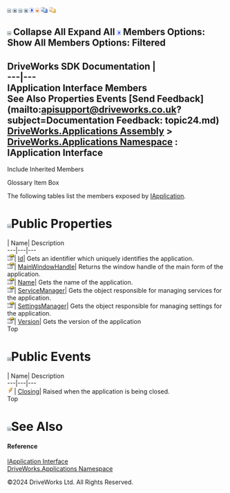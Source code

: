 ![](dotnetimages/collapse.gif) ![](dotnetimages/expand.gif) ![](dotnetimages/collapse.gif) ![](dotnetimages/expand.gif) ![](dotnetimages/drpdown.gif) ![](dotnetimages/drpdown_orange.gif) ![](dotnetimages/copycode.gif) ![](dotnetimages/copycodeHighlight.gif)

![](dotnetimages/collapse.gif) Collapse All Expand All ![](dotnetimages/drpdown.gif) Members Options: Show All  Members Options: Filtered   
---  
DriveWorks SDK Documentation  |   
---|---  
IApplication Interface Members   
See Also Properties Events [Send Feedback](mailto:apisupport@driveworks.co.uk?subject=Documentation Feedback: topic24.md)  
[DriveWorks.Applications Assembly](topic13.md) > [DriveWorks.Applications Namespace](topic16.md) : IApplication Interface  
---  
  
Include Inherited Members    


Glossary Item Box

The following tables list the members exposed by [IApplication](topic24.md).

# ![](dotnetimages/collapse.gif)Public Properties

| Name| Description  
---|---|---  
![ Property](dotnetimages/Property.gif)| [Id](topic29.md)| Gets an identifier which uniquely identifies the application.   
![ Property](dotnetimages/Property.gif)| [MainWindowHandle](topic30.md)| Returns the window handle of the main form of the application.   
![ Property](dotnetimages/Property.gif)| [Name](topic31.md)| Gets the name of the application.   
![ Property](dotnetimages/Property.gif)| [ServiceManager](topic32.md)| Gets the object responsible for managing services for the application.   
![ Property](dotnetimages/Property.gif)| [SettingsManager](topic33.md)| Gets the object responsible for managing settings for the application.   
![ Property](dotnetimages/Property.gif)| [Version](topic34.md)| Gets the version of the application   
Top

# ![](dotnetimages/collapse.gif)Public Events

| Name| Description  
---|---|---  
![ Event](dotnetimages/Event.gif)| [Closing](topic35.md)| Raised when the application is being closed.   
Top

# ![](dotnetimages/collapse.gif)See Also

#### Reference

[IApplication Interface](topic24.md)   
[DriveWorks.Applications Namespace](topic16.md)

©2024 DriveWorks Ltd. All Rights Reserved.
